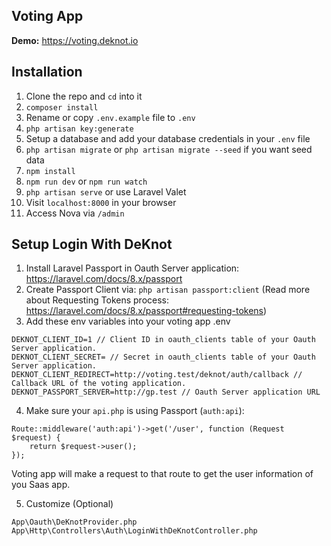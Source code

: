## Voting App

**Demo:** https://voting.deknot.io

## Installation

1. Clone the repo and `cd` into it
1. `composer install`
1. Rename or copy `.env.example` file to `.env`
1. `php artisan key:generate`
1. Setup a database and add your database credentials in your `.env` file
1. `php artisan migrate` or `php artisan migrate --seed` if you want seed data
1. `npm install`
1. `npm run dev` or `npm run watch`
1. `php artisan serve` or use Laravel Valet
1. Visit `localhost:8000` in your browser
1. Access Nova via `/admin`

## Setup Login With DeKnot
1. Install Laravel Passport in Oauth Server application: https://laravel.com/docs/8.x/passport
2. Create Passport Client via: `php artisan passport:client` (Read more about Requesting Tokens process: https://laravel.com/docs/8.x/passport#requesting-tokens)
3. Add these env variables into your voting app .env
```
DEKNOT_CLIENT_ID=1 // Client ID in oauth_clients table of your Oauth Server application.
DEKNOT_CLIENT_SECRET= // Secret in oauth_clients table of your Oauth Server application.
DEKNOT_CLIENT_REDIRECT=http://voting.test/deknot/auth/callback // Callback URL of the voting application.
DEKNOT_PASSPORT_SERVER=http://gp.test // Oauth Server application URL
```
4. Make sure your `api.php` is using Passport (`auth:api`):

```
Route::middleware('auth:api')->get('/user', function (Request $request) {
    return $request->user();
});
```

Voting app will make a request to that route to get the user information of you Saas app.

5. Customize (Optional)
```
App\Oauth\DeKnotProvider.php
App\Http\Controllers\Auth\LoginWithDeKnotController.php
```
